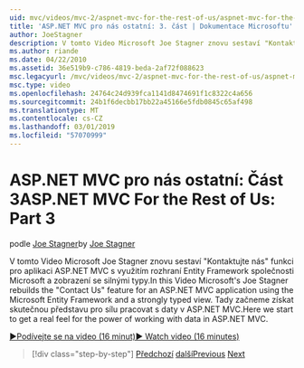 ```yaml
---
uid: mvc/videos/mvc-2/aspnet-mvc-for-the-rest-of-us/aspnet-mvc-for-the-rest-of-us-part-3
title: 'ASP.NET MVC pro nás ostatní: 3. část | Dokumentace Microsoftu'
author: JoeStagner
description: V tomto Video Microsoft Joe Stagner znovu sestaví "Kontaktujte nás" funkci pro aplikaci ASP.NET MVC s využitím rozhraní Entity Framework společnosti Microsoft a ty důrazně...
ms.author: riande
ms.date: 04/22/2010
ms.assetid: 36e519b9-c786-4819-beda-2af72f088623
msc.legacyurl: /mvc/videos/mvc-2/aspnet-mvc-for-the-rest-of-us/aspnet-mvc-for-the-rest-of-us-part-3
msc.type: video
ms.openlocfilehash: 24764c24d939fca1141d8474691f1c8322c4a656
ms.sourcegitcommit: 24b1f6decbb17bb22a45166e5fdb0845c65af498
ms.translationtype: MT
ms.contentlocale: cs-CZ
ms.lasthandoff: 03/01/2019
ms.locfileid: "57070999"
---
```

<a name="aspnet-mvc-for-the-rest-of-us-part-3"></a><span data-ttu-id="5016d-103">ASP.NET MVC pro nás ostatní: Část 3</span><span class="sxs-lookup"><span data-stu-id="5016d-103">ASP.NET MVC For the Rest of Us: Part 3</span></span>
====================
<span data-ttu-id="5016d-104">podle [Joe Stagner](https://github.com/JoeStagner)</span><span class="sxs-lookup"><span data-stu-id="5016d-104">by [Joe Stagner](https://github.com/JoeStagner)</span></span>

<span data-ttu-id="5016d-105">V tomto Video Microsoft Joe Stagner znovu sestaví "Kontaktujte nás" funkci pro aplikaci ASP.NET MVC s využitím rozhraní Entity Framework společnosti Microsoft a zobrazení se silnými typy.</span><span class="sxs-lookup"><span data-stu-id="5016d-105">In this Video Microsoft's Joe Stagner rebuilds the "Contact Us" feature for an ASP.NET MVC application using the Microsoft Entity Framework and a strongly typed view.</span></span> <span data-ttu-id="5016d-106">Tady začneme získat skutečnou představu pro sílu pracovat s daty v ASP.NET MVC.</span><span class="sxs-lookup"><span data-stu-id="5016d-106">Here we start to get a real feel for the power of working with data in ASP.NET MVC.</span></span>

[<span data-ttu-id="5016d-107">&#9654;Podívejte se na video (16 minut)</span><span class="sxs-lookup"><span data-stu-id="5016d-107">&#9654; Watch video (16 minutes)</span></span>](https://channel9.msdn.com/Blogs/ASP-NET-Site-Videos/aspnet-mvc-for-the-rest-of-us-part-3)

> [!div class="step-by-step"]
> <span data-ttu-id="5016d-108">[Předchozí](aspnet-mvc-for-the-rest-of-us-part-2.md)
> [další](aspnet-mvc-for-the-rest-of-us-part-4.md)</span><span class="sxs-lookup"><span data-stu-id="5016d-108">[Previous](aspnet-mvc-for-the-rest-of-us-part-2.md)
[Next](aspnet-mvc-for-the-rest-of-us-part-4.md)</span></span>
